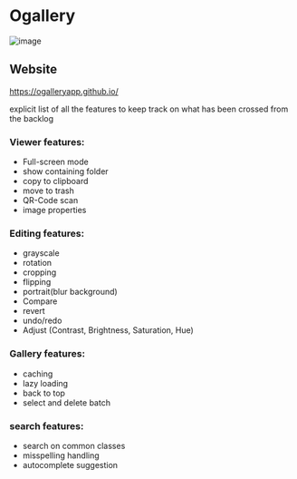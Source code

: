 # Ogallery
![image](https://github.com/user-attachments/assets/50b261f9-c025-4c53-80aa-e6197499c0ef)

## Website
https://ogalleryapp.github.io/

explicit list of all the features to keep track on what has been crossed from the backlog
### Viewer features:
 - Full-screen mode
 - show containing folder
 - copy to clipboard
 - move to trash
 - QR-Code scan
 - image properties
   
### Editing features:
 - grayscale
 - rotation
 - cropping
 - flipping
 - portrait(blur background)
 - Compare
 - revert
 - undo/redo
 - Adjust (Contrast, Brightness, Saturation, Hue)

### Gallery features:
 - caching
 - lazy loading
 - back to top
 - select and delete batch
### search features:
 - search on common classes
 - misspelling handling
 - autocomplete suggestion 
